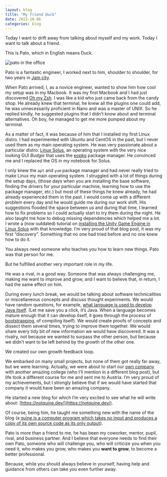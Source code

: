 ```yaml
---
layout: blog
title: "My friend Duck"
date: 2022-10-06
categories: blog
---
```


Today I want to drift away from talking about myself and my work. Today I want to talk about a friend.

This is Pato, which in English means Duck. 

![pato in the office](../../img/posts/pato.jpeg)

Pato is a fantastic engineer, I worked next to him, shoulder to shoulder, for two years in [Jam city](https://www.jamcity.com/). 

When Pato arrived, I, as a novice engineer, wanted to show him how cool my setup was in my Macbook. It was my first Macbook and I had just discovered [Oh my Zsh](https://ohmyz.sh/). I was like a kid who just came back from the candy shop. He already knew that terminal, he knew all the plugins one could add, he was unnecessarily proficient in Nano and was a master of UNIX. So he replied kindly, he suggested plugins that I didn’t know about and terminal alternatives. Oh boy, he managed to get me more pumped about my terminal.

As a matter of fact, it was because of him that I installed my first Linux distro. I had experimented with Ubuntu and CentOS in the past, but I never used them as my main operating system. He was very passionate about a particular distro: [Linux Solus](https://getsol.us), an operating system with the very nice looking GUI *Budgie* that uses the [eopkg](https://en.wikipedia.org/wiki/Pardus_(operating_system)#PiSi_package_management) package manager. He convinced me and I replaced the OS in my notebook for Solus.

I only knew the `apt` and `yum` package manager and had never really tried to make Linux my main operating system. I struggled with a lot of things during the setup days, (those days when you are installing the base software, finding the drivers for your particular machine, learning how to use the package manager, etc.) but most of these things he knew already, he had already experienced them in the past. I would come up with a different problem every day and he would guide me during our work shift. His suggestions flooded the space between us and during that time, I learned how to fix problems so I could actually start to try them during the night. He also taught me how to debug missing dependencies which helped me a lot. I wrote a (now outdated) tutorial on [installing the Unity Game Engine in Linux Solus](https://forum.unity.com/threads/tutorial-installing-unity-on-solus-os.490709/) with that knowledge. I’m very proud of that blog post, it was my first “discovery”. Something that no one had tried before and no one knew how to do it.

You always need someone who teaches you how to learn new things. Pato was that person for me.

But he fulfilled another very important role in my life. 

He was a rival, in a good way. Someone that was always challenging me, making me want to improve and grow, and I want to believe that, in return, I had the same effect on him.

During every lunch break, we would be talking about software technicalities or miscellaneous concepts and discuss thought experiments. We would have random questions, for example, [what language is used to develop Java itself](https://stackoverflow.com/questions/1220914/in-which-language-are-the-java-compiler-and-jvm-written). (Let me save you a click, it’s Java. When a language becomes mature enough that it can develop itself, it goes through the process of [bootstrapping](https://en.wikipedia.org/wiki/Bootstrapping_%28compilers%29), of compiling itself). We would create proofs of concepts and dissect them several times, trying to improve them together. We would share every tidy bit of new information we would have discovered. It was a rivalry, not because we wanted to surpass the other person, but because we didn’t want to be left behind by the growth of the other one. 

We created our own growth feedback loop.

We embarked on many small projects, but none of them got really far away, but we were learning. Actually, we were about to start our [own company](https://geminis.io/) with another amazing college (who I’ll mention in a different blog post), but life took a different course for me and sent me to Austria. I’m very proud of my achievements, but I strongly believe that if we would have started that company it would have been an amazing company.

He started a new blog for which I’m very excited to see what he will write about: [https://notquine.dev/](https://notquine.dev/). 

Of course, being him, he taught me something new with the name of the blog (a [quine is a computer program which takes no input and produces a copy of its own source code as its only output](https://en.wikipedia.org/wiki/Quine_(computing))).

Pato is more than a friend to me, he has been my coworker, mentor, pupil, rival, and business partner. And I believe that everyone needs to find their own Pato, someone who will challenge you, who will criticize you when you need it, who makes you grow, who makes you **want to grow**, to become a better professional.

Because, while you should always believe in yourself, having help and guidance from others can take you even further away.
